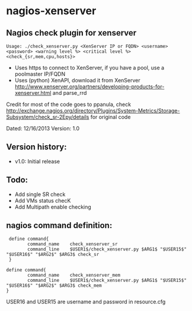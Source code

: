 nagios-xenserver
================

Nagios check plugin for xenserver
---------------------------------

	Usage: ./check_xenserver.py <XenServer IP or FQDN> <username> <password> <warning level %> <critical level %> <check_{sr,mem,cpu,hosts}>

 - Uses https to connect to XenServer, if you have a pool, use a poolmaster IP/FQDN
 - Uses (python) XenAPI, download it from XenServer http://www.xenserver.org/partners/developing-products-for-xenserver.html and parse_rrd

Credit for most of the code goes to ppanula, check http://exchange.nagios.org/directory/Plugins/System-Metrics/Storage-Subsystem/check_sr-2Epy/details for original code

Dated: 12/16/2013
Version: 1.0

Version history:
----------------
 - v1.0: Initial release
 

Todo:
-----
 - Add single SR check
 - Add VMs status checK 
 - Add Multipath enable checking

nagios command definition: 
--------------------------
	 define command{
	        command_name    check_xenserver_sr
        	command_line    $USER1$/check_xenserver.py $ARG1$ "$USER15$" "$USER16$" "$ARG2$" $ARG3$ check_sr
 	 }

 	define command{
        	command_name    check_xenserver_mem
        	command_line    $USER1$/check_xenserver.py $ARG1$ "$USER15$" "$USER16$" "$ARG2$" $ARG3$ check_mem
 	}

USER16 and USER15 are username and password in resource.cfg
